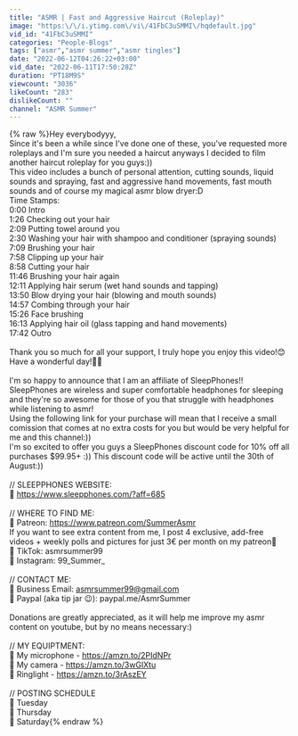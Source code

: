```yaml
---
title: "ASMR | Fast and Aggressive Haircut (Roleplay)"
image: "https:\/\/i.ytimg.com\/vi\/41FbC3uSMMI\/hqdefault.jpg"
vid_id: "41FbC3uSMMI"
categories: "People-Blogs"
tags: ["asmr","asmr summer","asmr tingles"]
date: "2022-06-12T04:26:22+03:00"
vid_date: "2022-06-11T17:50:28Z"
duration: "PT18M9S"
viewcount: "3036"
likeCount: "283"
dislikeCount: ""
channel: "ASMR Summer"
---
```

{% raw %}Hey everybodyyy,<br />Since it's been a while since I've done one of these, you've requested more roleplays and I'm sure you needed a haircut anyways I decided to film another haircut roleplay for you guys:))<br />This video includes a bunch of personal attention, cutting sounds, liquid sounds and spraying, fast and aggressive hand movements, fast mouth sounds and of course my magical asmr blow dryer:D<br />Time Stamps:<br />0:00     Intro<br />1:26     Checking out your hair<br />2:09     Putting towel around you<br />2:30     Washing your hair with shampoo and conditioner (spraying sounds)<br />7:09     Brushing your hair<br />7:58     Clipping up your hair<br />8:58     Cutting your hair<br />11:46   Brushing your hair again<br />12:11   Applying hair serum (wet hand sounds and tapping)<br />13:50   Blow drying your hair (blowing and mouth sounds)<br />14:57   Combing through your hair<br />15:26   Face brushing<br />16:13   Applying hair oil (glass tapping and hand movements)<br />17:42   Outro<br /><br />Thank you so much for all your support, I truly hope you enjoy this video!😊<br />Have a wonderful day!🧡🧡<br /><br />I'm so happy to announce that I am an affiliate of SleepPhones!! SleepPhones are wireless and super comfortable headphones for sleeping and they're so awesome for those of you that struggle with headphones while listening to asmr! <br />Using the following link for your purchase will mean that I receive a small comission that comes at no extra costs for you but would be very helpful for me and this channel:))<br />I'm so excited to offer you guys a SleepPhones discount code for 10% off all purchases $99.95+ :)) This discount code will be active until the 30th of August:)) <br /><br />// SLEEPPHONES WEBSITE:<br />🤍 <a rel="nofollow" target="blank" href="https://www.sleepphones.com/?aff=685">https://www.sleepphones.com/?aff=685</a><br /><br />// WHERE TO FIND ME:<br />🤍 Patreon: <a rel="nofollow" target="blank" href="https://www.patreon.com/SummerAsmr">https://www.patreon.com/SummerAsmr</a><br />If you want to see extra content from me, I post 4 exclusive, add-free videos + weekly polls and pictures for just 3€ per month on my patreon🧡<br />🤍 TikTok: asmrsummer99<br />🤍 Instagram: 99_Summer_<br /><br />// CONTACT ME:<br />🤍 Business Email: asmrsummer99@gmail.com<br />🤍 Paypal (aka tip jar 😉): paypal.me/AsmrSummer<br /><br />Donations are greatly appreciated, as it will help me improve my asmr content on youtube, but by no means necessary:) <br /><br />// MY EQUIPTMENT:<br />🤍 My microphone - <a rel="nofollow" target="blank" href="https://amzn.to/2PIdNPr">https://amzn.to/2PIdNPr</a><br />🤍 My camera - <a rel="nofollow" target="blank" href="https://amzn.to/3wGlXtu">https://amzn.to/3wGlXtu</a><br />🤍 Ringlight - <a rel="nofollow" target="blank" href="https://amzn.to/3rAszEY">https://amzn.to/3rAszEY</a><br /><br />// POSTING SCHEDULE<br />🤍 Tuesday<br />🤍 Thursday<br />🤍 Saturday{% endraw %}
